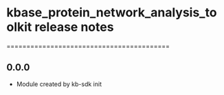 # kbase_protein_network_analysis_toolkit release notes
=========================================

0.0.0
-----
* Module created by kb-sdk init
